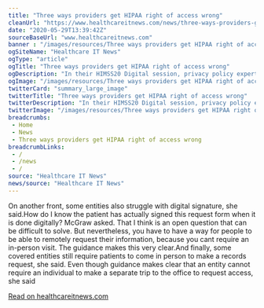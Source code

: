 ```yaml
--- 
title: "Three ways providers get HIPAA right of access wrong"
cleanUrl: "https://www.healthcareitnews.com/news/three-ways-providers-get-hipaa-right-access-wrong"
date: "2020-05-29T13:39:42Z"
sourceBaseUrl: "www.healthcareitnews.com"
banner : "/images/resources/Three ways providers get HIPAA right of access wrong.png"
ogSiteName: "Healthcare IT News"
ogType: "article"
ogTitle: "Three ways providers get HIPAA right of access wrong"
ogDescription: "In their HIMSS20 Digital session, privacy policy experts Deven McGraw and Jodi Daniel offer a deeper look at digital patient access, the APIs that enable it  and the mistakes healthcare organizations make when providing medical records."
ogImage: "/images/resources/Three ways providers get HIPAA right of access wrong.png"
twitterCard: "summary_large_image"
twitterTitle: "Three ways providers get HIPAA right of access wrong"
twitterDescription: "In their HIMSS20 Digital session, privacy policy experts Deven McGraw and Jodi Daniel offer a deeper look at digital patient access, the APIs that enable it  and the mistakes healthcare"
twitterImage: "/images/resources/Three ways providers get HIPAA right of access wrong.png"
breadcrumbs:
 - Home
 - News
 - Three ways providers get HIPAA right of access wrong
breadcrumbLinks:
 - / 
 - /news
 - / 
source: "Healthcare IT News"
news/source: "Healthcare IT News"
---
```

On another front, some entities also struggle with digital signature, she said.How do I know the patient has actually signed this request form when it is done digitally? McGraw asked. That I think is an open question that can be difficult to solve. But nevertheless, you have to have a way for people to be able to remotely request their information, because you cant require an in-person visit. The guidance makes this very clear.And finally, some covered entities still require patients to come in person to make a records request, she said. Even though guidance makes clear that an entity cannot require an individual to make a separate trip to the office to request access, she said  
  
[Read on healthcareitnews.com](https://www.healthcareitnews.com/news/three-ways-providers-get-hipaa-right-access-wrong)
